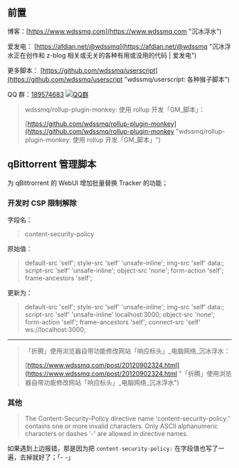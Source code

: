 ## 前置

博客：[https://www.wdssmq.com](https://www.wdssmq.com "沉冰浮水")

爱发电： [https://afdian.net/@wdssmq](https://afdian.net/@wdssmq "沉冰浮水正在创作和 z-blog 相关或无关的各种有用或没用的代码 | 爱发电")

更多脚本： [https://github.com/wdssmq/userscript](https://github.com/wdssmq/userscript "wdssmq/userscript: 各种猴子脚本")

QQ 群：[189574683](//jq.qq.com/?_wv=1027&k=jijevXi0 "我的咸鱼心") [![QQ群](https://pub.idqqimg.com/wpa/images/group.png "QQ群")](//jq.qq.com/?_wv=1027&k=jijevXi0 "我的咸鱼心")

> wdssmq/rollup-plugin-monkey: 使用 rollup 开发「GM\_脚本」：
>
> [https://github.com/wdssmq/rollup-plugin-monkey](https://github.com/wdssmq/rollup-plugin-monkey "wdssmq/rollup-plugin-monkey: 使用 rollup 开发「GM\_脚本」")


## qBittorrent 管理脚本

为 qBittrorrent 的 WebUI 增加批量替换 Tracker 的功能；


### 开发时 CSP 限制解除

字段名：

> content-security-policy

原始值：

> default-src 'self'; style-src 'self' 'unsafe-inline'; img-src 'self' data:; script-src 'self' 'unsafe-inline'; object-src 'none'; form-action 'self'; frame-ancestors 'self';

更新为：

> default-src 'self'; style-src 'self' 'unsafe-inline'; img-src 'self' data:; script-src 'self' 'unsafe-inline' localhost:3000; object-src 'none'; form-action 'self'; frame-ancestors 'self'; connect-src 'self' ws://localhost:3000;

----

> 「折腾」使用浏览器自带功能修改网站「响应标头」\_电脑网络\_沉冰浮水：
>
> [https://www.wdssmq.com/post/20120902324.html](https://www.wdssmq.com/post/20120902324.html "「折腾」使用浏览器自带功能修改网站「响应标头」\_电脑网络\_沉冰浮水")

### 其他

> The Content-Security-Policy directive name 'content-security-policy:' contains one or more invalid characters. Only ASCII alphanumeric characters or dashes '-' are allowed in directive names.

如果遇到上边报错，那是因为把 `content-security-policy:` 在字段值也写了一遍，去掉就好了；「- -」
